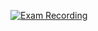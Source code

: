 [![Exam Recording](https://user-images.githubusercontent.com/53647802/194820594-f8a47024-d920-48e6-87b9-c018cfc59ce3.png)](https://drive.google.com/file/d/1VugLrw8I5FyfFqFI1IgaJ6LPKF3Zj1_p/view?usp=sharing)
